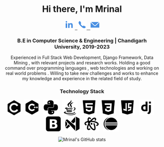 
<div align="center" >
 
<h1 >Hi there, I'm Mrinal</h1>
  
 <label><a href="https://www.linkedin.com/in/mrinal-mayank-bb3112200/"><img src="https://github.com/mrinalmayank7/mrinalmayank7/blob/main/IMAGES/linkedin.png"></img></a> </label>
<label><a href="https://api.whatsapp.com/send/?phone=+917858832086&text=Hello">&nbsp; <img src="https://github.com/mrinalmayank7/mrinalmayank7/blob/main/IMAGES/phone.png"></img> </a></label>
<label><a href="mailto:mrinalmayank7@gmail.com"> &nbsp; <img src="https://github.com/mrinalmayank7/mrinalmayank7/blob/main/IMAGES/mail.png"> </img></a></label>

  
<h3 ><b>B.E in Computer Science & Engineering | Chandigarh University, 2019-2023</b></h3>
<p>Experienced in  Full Stack Web Development, Django Framework, Data Mining , with relevant projects and research works. Holding a good command over programming languages , web technologies and working on real world problems . Willing to take new challenges and works to enhance my knowledge and experience in the related field of study.</p>  

<h3 ><b>Technology Stack</b></h3>
<label><img src="https://github.com/mrinalmayank7/mrinalmayank7/blob/main/IMAGES/c.png" height=48px> </img></label>
<label>&nbsp; <img src="https://github.com/mrinalmayank7/mrinalmayank7/blob/main/IMAGES/cplus.png"> </img></label>
<label>&nbsp; <img src="https://github.com/mrinalmayank7/mrinalmayank7/blob/main/IMAGES/python.png"> </img></label>
<label>&nbsp; <img src="https://github.com/mrinalmayank7/mrinalmayank7/blob/main/IMAGES/java.png"> </img></label>
<label>&nbsp; <img src="https://github.com/mrinalmayank7/mrinalmayank7/blob/main/IMAGES/html.png"> </img></label>
<label>&nbsp; <img src="https://github.com/mrinalmayank7/mrinalmayank7/blob/main/IMAGES/css.png"> </img></label>
<label>&nbsp; <img src="https://github.com/mrinalmayank7/mrinalmayank7/blob/main/IMAGES/js.png"> </img></label>
<label>&nbsp; <img src="https://github.com/mrinalmayank7/mrinalmayank7/blob/main/IMAGES/django.png"> </img></label>
<label>&nbsp; <img src="https://github.com/mrinalmayank7/mrinalmayank7/blob/main/IMAGES/bootstrap.png"> </img></label>
<label>&nbsp; <img src="https://github.com/mrinalmayank7/mrinalmayank7/blob/main/IMAGES/vscode.png"> </img></label>
<label>&nbsp; <img src="https://github.com/mrinalmayank7/mrinalmayank7/blob/main/IMAGES/atom.png"> </img></label>
<label>&nbsp; <img src="https://github.com/mrinalmayank7/mrinalmayank7/blob/main/IMAGES/eclipse.png"> </img></label>

<br>

 ![Mrinal's GitHub stats](https://github-readme-stats.vercel.app/api?username=mrinalmayank7&show_icons=true&hide=contribs,issues)
 
</div>


